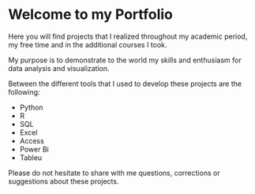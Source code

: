 # Welcome to my Portfolio

Here you will find projects that I realized throughout my academic period, my free time and in the additional courses I took.

My purpose is to demonstrate to the world my skills and enthusiasm for data analysis and visualization.

Between the different tools that I used to develop these projects are the following:

 - Python
 - R
 - SQL
 - Excel
 - Access
 - Power Bi
 - Tableu

Please do not hesitate to share with me questions, corrections or suggestions about these projects. 
